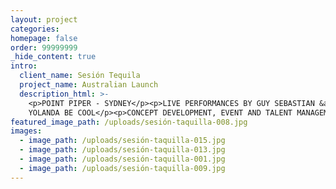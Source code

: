 ```yaml
---
layout: project
categories:
homepage: false
order: 99999999
_hide_content: true
intro:
  client_name: Sesión Tequila
  project_name: Australian Launch
  description_html: >-
    <p>POINT PIPER - SYDNEY</p><p>LIVE PERFORMANCES BY GUY SEBASTIAN &amp;
    YOLANDA BE COOL</p><p>CONCEPT DEVELOPMENT, EVENT AND TALENT MANAGEMENT</p>
featured_image_path: /uploads/sesión-taquilla-008.jpg
images:
  - image_path: /uploads/sesión-taquilla-015.jpg
  - image_path: /uploads/sesión-taquilla-013.jpg
  - image_path: /uploads/sesión-taquilla-001.jpg
  - image_path: /uploads/sesión-taquilla-009.jpg
---
```

